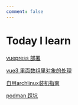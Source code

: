 ```yaml
---
comment: false
---
```


# Today I learn
[vuepress 部署](./helloVuePress.md)

[vue3 里面数组里对象的处理](./reactiveArrayByObjectInVue3.md)

[自用archlinux装机指南](./reinstallArchlinux.md)

[podman 踩坑](./podman-compose.md)